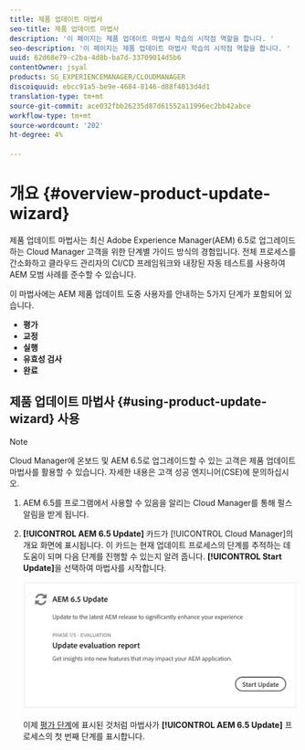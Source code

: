 ```yaml
---
title: 제품 업데이트 마법사
seo-title: 제품 업데이트 마법사
description: '이 페이지는 제품 업데이트 마법사 학습의 시작점 역할을 합니다. '
seo-description: '이 페이지는 제품 업데이트 마법사 학습의 시작점 역할을 합니다. '
uuid: 62d68e79-c2ba-4d8b-ba7d-33709014d5b6
contentOwner: jsyal
products: SG_EXPERIENCEMANAGER/CLOUDMANAGER
discoiquuid: ebcc91a5-be9e-4684-8146-d88f4013d4d1
translation-type: tm+mt
source-git-commit: ace032fbb26235d87d61552a11996ec2bb42abce
workflow-type: tm+mt
source-wordcount: '202'
ht-degree: 4%

---
```



# 개요 {#overview-product-update-wizard}

제품 업데이트 마법사는 최신 Adobe Experience Manager(AEM) 6.5로 업그레이드하는 Cloud Manager 고객을 위한 단계별 가이드 방식의 경험입니다. 전체 프로세스를 간소화하고 클라우드 관리자의 CI/CD 프레임워크와 내장된 자동 테스트를 사용하여 AEM 모범 사례를 준수할 수 있습니다.

이 마법사에는 AEM 제품 업데이트 도중 사용자를 안내하는 5가지 단계가 포함되어 있습니다.

* **평가**
* **교정**
* **실행**
* **유효성 검사**
* **완료**


## 제품 업데이트 마법사 {#using-product-update-wizard} 사용

>[!NOTE]
>
>Cloud Manager에 온보드 및 AEM 6.5로 업그레이드할 수 있는 고객은 제품 업데이트 마법사를 활용할 수 있습니다. 자세한 내용은 고객 성공 엔지니어(CSE)에 문의하십시오.

1. AEM 6.5를 프로그램에서 사용할 수 있음을 알리는 Cloud Manager를 통해 펄스 알림을 받게 됩니다.

1. **[!UICONTROL AEM 6.5 Update]** 카드가 [!UICONTROL Cloud Manager]의 개요 화면에 표시됩니다. 이 카드는 현재 업데이트 프로세스의 단계를 추적하는 데 도움이 되며 다음 단계를 진행할 수 있는지 알려 줍니다. **[!UICONTROL Start Update]**&#x200B;을 선택하여 마법사를 시작합니다.

   ![](assets/Start-Update.png)

   이제 [평가 단계](evaluation.md)에 표시된 것처럼 마법사가 **[!UICONTROL AEM 6.5 Update]** 프로세스의 첫 번째 단계를 표시합니다.
